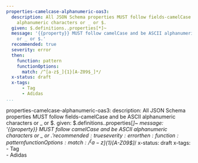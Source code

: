 ```yaml
---
properties-camelcase-alphanumeric-oas3:
  description: All JSON Schema properties MUST follow fields-camelCase and be ASCII
    alphanumeric characters or _ or $.
  given: $.definitions..properties[*]~
  message: '{{property}} MUST follow camelCase and be ASCII alphanumeric characters
    or _ or $.'
  recommended: true
  severity: error
  then:
    function: pattern
    functionOptions:
      match: /^[a-z$_]{1}[A-Z09$_]*/
  x-status: draft
  x-tags:
      - Tag     
      - Adidas      
...
```

properties-camelcase-alphanumeric-oas3:
  description: All JSON Schema properties MUST follow fields-camelCase and be ASCII
    alphanumeric characters or _ or $.
  given: $.definitions..properties[*]~
  message: '{{property}} MUST follow camelCase and be ASCII alphanumeric characters
    or _ or $.'
  recommended: true
  severity: error
  then:
    function: pattern
    functionOptions:
      match: /^[a-z$_]{1}[A-Z09$_]*/
  x-status: draft
  x-tags:
      - Tag     
      - Adidas  